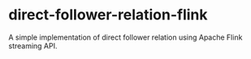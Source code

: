 # direct-follower-relation-flink

A simple implementation of direct follower relation using Apache Flink streaming API.
